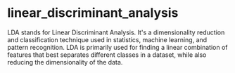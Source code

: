 # linear_discriminant_analysis
LDA stands for Linear Discriminant Analysis. It's a dimensionality reduction and classification technique used in statistics, machine learning, and pattern recognition. 
 LDA is primarily used for finding a linear combination of features that best separates different classes in a dataset, while also reducing the dimensionality of the data.
